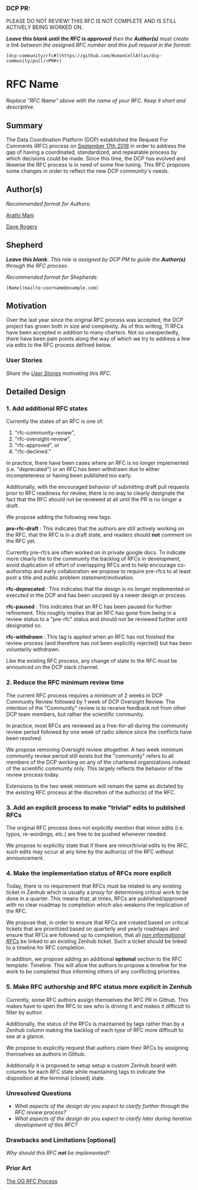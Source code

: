### DCP PR:

PLEASE DO NOT REVIEW! THIS RFC IS NOT COMPLETE AND IS STILL ACTIVELY BEING WORKED ON.

***Leave this blank until the RFC is approved** then the **Author(s)** must create a link between the assigned RFC number and this pull request in the format:*

`[dcp-community/rfc#](https://github.com/HumanCellAtlas/dcp-community/pull/<PR#>)`

# RFC Name

*Replace "RFC Name" above with the name of your RFC. Keep it short and descriptive.*

## Summary

The Data Coordination Platform (DCP) established the Request For Comments (RFC) process on 
[September 17th 2018](https://github.com/HumanCellAtlas/dcp-community/pull/26) in order to address the gap of having a
coordinated, standardized, and repeatable process by which decisions could be made. Since this time, the DCP has evolved
and likewise the RFC process is in need of some fine tuning. This RFC proposes some changes in order to reflect the new
DCP community's needs.  

## Author(s)

*Recommended format for Authors:*

 [Arathi Mani](mailto:arathi.mani@chanzuckerberg.com)
 
 [Dave Rogers](mailto:dave@clevercanary.com)

## Shepherd
***Leave this blank.** This role is assigned by DCP PM to guide the **Author(s)** through the RFC process.*

*Recommended format for Shepherds:*

 `[Name](mailto:username@example.com)`

## Motivation

Over the last year since the original RFC process was accepted, the DCP project has grown both in size and complexity.
As of this writing, 11 RFCs have been accepted in addition to many charters. Not so unexpectedly, there have been pain
points along the way of which we try to address a few via edits to the RFC process defined below.


### User Stories

*Share the [User Stories](https://www.mountaingoatsoftware.com/agile/user-stories) motivating this RFC.*

## Detailed Design


### 1. Add additional RFC states

Currently the states of an RFC is one of:
 
 1. "rfc-community-review",
 1. "rfc-oversight-review", 
 1. "rfc-approved", or
 1. "rfc-declined." 

In practice, there have been cases where an RFC is no longer implemented (i.e. 
"deprecated") or an RFC has been withdrawn due to either incompleteness or having been published too early. 

Additionally, with the encouraged behavior of submitting draft pull requests prior to RFC readiness for review, there is no way to clearly designate the fact that the RFC should not be reviewed at all until the PR is no longer a draft.


We propose adding the following new tags: 
 

**pre-rfc-draft** : This indicates that the authors are still actively working on the RFC, that the RFC is in a draft state, and readers should **not** comment on the RFC yet.
 
 Currently pre-rfcs are often worked on in private google docs. To indicate more clearly the to the community the backlog of RFCs in development, avoid duplication of effort of overlapping RFCs and to help encourage co-authorship and early collaboration we propose to require pre-rfcs to at least post a title and public problem statement/motivation.  

**rfc-deprecated** : This indicates that the design is no longer implemented or executed in the DCP and has been usurped
by a newer design or process.

**rfc-paused** : This indicates that an RFC has been paused for further refinement. This roughly implies that an RFC has
gone from being in a review status to a "pre-rfc" status and should not be reviewed further until designated so.

**rfc-withdrawn** : This tag is applied when an RFC has not finished the review process (and therefore has not been 
explicitly rejected) but has been voluntarily withdrawn.

Like the existing RFC process, any change of state to the RFC must be announced on the DCP slack channel.

### 2. Reduce the RFC minimum review time

The current RFC process requires a minimum of 2 weeks in DCP Community Review followed by 1 week of DCP Oversight Review. The intention of the "Community" review is to receive feedback not from other DCP team members, but rather the 
scientific community. 

In practice, most RFCs are reviewed as a free-for-all during the community review period followed by one week of radio silence since the conflicts have been resolved. 

We propose removing Oversight review altogether. A two week minimum community review period still exists but the 
"community" refers to all members of the DCP working on any of the chartered organizations instead of the scientific
community only. This largely reflects the behavior of the review process today.

Extensions to the two week minimum will remain the same as dictated by the existing RFC process at the discretion of
the author(s) of the RFC.

### 3. Add an explicit process to make "trivial" edits to published RFCs

The original RFC process does not explicitly mention that minor edits (i.e. typos, re-wordings, etc.) are free to be pushed whenever needed. 

We propose to explicitly state that if there are minor/trivial edits to the RFC, such edits may occur at any time by the author(s) of the RFC without announcement.

### 4. Make the implementation status of RFCs more explicit


Today, there is no requirement that RFCs must be related to any existing ticket in Zenhub which is usually a proxy for determining critical work to be done in a quarter. This means that, at times,  RFCs are published/approved with no clear roadmap to completion which also weakens the implication of the RFC. 

We propose that, in order to ensure that RFCs are created based on critical tickets that are prioritized based on quarterly and yearly roadmaps and ensure that RFCs are followed up to completion, that all 
[*non informational RFCs*](https://github.com/HumanCellAtlas/dcp-community/issues/30) be linked to an existing Zenhub ticket. Such a ticket should be linked to a timeline for RFC completion.

In addition, we propose adding an additional **optional** section to the RFC template: Timeline. This will allow the authors to propose a timeline for the work to be completed thus informing others of any conflicting priorities.


### 5. Make RFC authorship and RFC status more explicit in Zenhub
Currently, some RFC authors assign themselves the RFC PR in Github. This makes have to open the RFC to see who is driving it and makes it difficult to filter by author.

Additionally, the status of the RFCs is maintained by tags rather than by a Zenhub column making the backlog of each type of RFC more difficult to see at a glance. 

We propose to explicitly request that authors claim their RFCs by assigning themselves as authors in Github. 

Additionally it is proposed to setup setup a custom Zenhub board with columns for each RFC state while maintaining tags to indicate the disposition at the terminal (closed) state. 


 
### Unresolved Questions

- *What aspects of the design do you expect to clarify further through the RFC review process?*
- *What aspects of the design do you expect to clarify later during iterative development of this RFC?*

### Drawbacks and Limitations [optional]

*Why should this RFC **not** be implemented?*

### Prior Art

[The OG RFC Process](https://github.com/HumanCellAtlas/dcp-community/blob/master/rfcs/text/0001-rfc-process.md)
